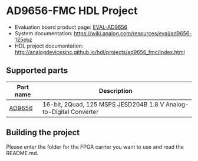 # AD9656-FMC HDL Project

- Evaluation board product page: [EVAL-AD9656](https://www.analog.com/eval-ad9656)
- System documentation: https://wiki.analog.com/resources/eval/ad9656-125ebz
- HDL project documentation: http://analogdevicesinc.github.io/hdl/projects/ad9656_fmc/index.html

## Supported parts

| Part name                               | Description                                      |
|-----------------------------------------|--------------------------------------------------|
| [AD9656](https://www.analog.com/ad9656) | 16-bit, 2Quad, 125 MSPS JESD204B 1.8 V Analog-to-Digital Converter |

## Building the project

Please enter the folder for the FPGA carrier you want to use and read the README.md.
